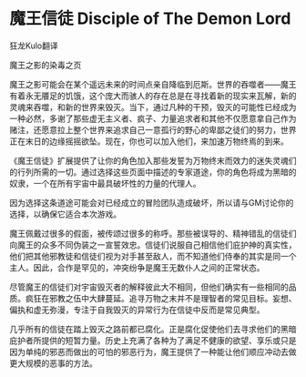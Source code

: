 # **魔王信徒 Disciple of The Demon Lord**

狂龙Kulo翻译

魔王之影的染毒之页

魔王之影可能会在某个遥远未来的时间点亲自降临到厄斯。世界的吞噬者——魔王有着永无餍足的饥饿，这个庞大而骇人的存在总是在寻找着新的现实来瓦解，新的灵魂来吞噬，和新的世界来毁灭。当下，通过凡种的干预，毁灭的可能性已经成为一种必然，多谢了那些虚无主义者、疯子、力量追求者和其他不仅愿意拿自己作为赌注，还愿意拉上整个世界来追求自己一意孤行的野心的卑鄙之徒们的努力，世界正在末日的边缘摇摇欲坠。现在，你也可以加入他们，来加速万物终焉的到来。

《魔王信徒》扩展提供了让你的角色加入那些发誓为万物终末而效力的迷失灵魂们的行列所需的一切。通过选择这些页面中描述的专家道途，你的角色将成为黑暗的奴隶，一个在所有宇宙中最具破坏性的力量的代理人。

因为选择这条道途可能会对已经成立的冒险团队造成破坏，所以请与GM讨论你的选择，以确保它适合本次游戏。

魔王佩戴过很多的假面，被传颂过很多的称呼。那些被误导的、精神错乱的信徒们向魔王的众多不同伪装之一宣誓效忠。信徒们说服自己相信他们庇护神的真实性，他们把其他邪教徒和信徒们视为对手甚至敌人，而不知道他们侍奉的其实是同一个主人。因此，合作是罕见的，冲突纷争是魔王无数仆人之间的正常状态。

尽管魔王的信徒们对宇宙毁灭者的解释彼此大不相同，但他们确实有一些相同的品质。疯狂在邪教之伍中大肆蔓延。追寻万物之末并不是理智者的常见目标。妄想、偏执和虚无弥漫，专注于自我毁灭的异常行为在信徒中反而是常见典型。

几乎所有的信徒在踏上毁灭之路前都已腐化。正是腐化促使他们去寻求他们的黑暗庇护者所提供的短暂力量。历史上充满了各种为了满足不健康的欲望、享乐或只是因为单纯的邪恶而做出的可怕的邪恶行为，魔王提供了一种能让他们顺应冲动去做更大规模的恶事的方法。
